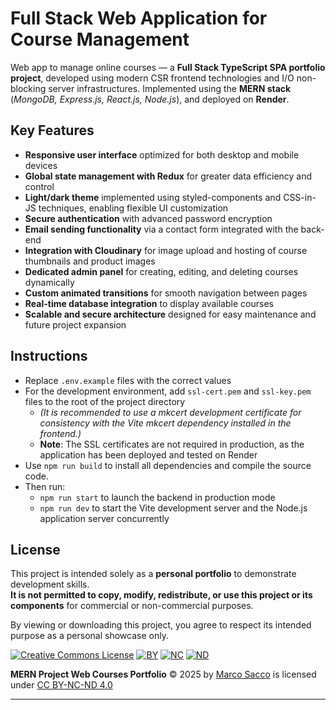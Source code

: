# Full Stack Web Application for Course Management

Web app to manage online courses — a **Full Stack TypeScript SPA portfolio project**, developed using modern CSR frontend technologies and I/O non-blocking server infrastructures. Implemented using the **MERN stack** (_MongoDB, Express.js, React.js, Node.js_), and deployed on **Render**.

## Key Features

- **Responsive user interface** optimized for both desktop and mobile devices  
- **Global state management with Redux** for greater data efficiency and control  
- **Light/dark theme** implemented using styled-components and CSS-in-JS techniques, enabling flexible UI customization  
- **Secure authentication** with advanced password encryption  
- **Email sending functionality** via a contact form integrated with the back-end  
- **Integration with Cloudinary** for image upload and hosting of course thumbnails and product images  
- **Dedicated admin panel** for creating, editing, and deleting courses dynamically  
- **Custom animated transitions** for smooth navigation between pages  
- **Real-time database integration** to display available courses  
- **Scalable and secure architecture** designed for easy maintenance and future project expansion  

## Instructions

- Replace `.env.example` files with the correct values  
- For the development environment, add `ssl-cert.pem` and `ssl-key.pem` files to the root of the project directory  
  - _(It is recommended to use a mkcert development certificate for consistency with the Vite mkcert dependency installed in the frontend.)_  
  - **Note**: The SSL certificates are not required in production, as the application has been deployed and tested on Render  
- Use `npm run build` to install all dependencies and compile the source code. 
- Then run:
  - `npm run start` to launch the backend in production mode  
  - `npm run dev` to start the Vite development server and the Node.js application server concurrently 

## License

This project is intended solely as a **personal portfolio** to demonstrate development skills.  
**It is not permitted to copy, modify, redistribute, or use this project or its components** for commercial or non-commercial purposes.  

By viewing or downloading this project, you agree to respect its intended purpose as a personal showcase only.

[![Creative Commons License](https://mirrors.creativecommons.org/presskit/icons/cc.svg)](https://creativecommons.org/licenses/by-nc-nd/4.0/)
[![BY](https://mirrors.creativecommons.org/presskit/icons/by.svg)](https://creativecommons.org/licenses/by-nc-nd/4.0/)
[![NC](https://mirrors.creativecommons.org/presskit/icons/nc.svg)](https://creativecommons.org/licenses/by-nc-nd/4.0/)
[![ND](https://mirrors.creativecommons.org/presskit/icons/nd.svg)](https://creativecommons.org/licenses/by-nc-nd/4.0/)

**MERN Project Web Courses Portfolio** © 2025 by [Marco Sacco](https://github.com/marco02Dev) is licensed under [CC BY-NC-ND 4.0](https://creativecommons.org/licenses/by-nc-nd/4.0/)

--- 
